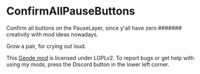 # ConfirmAllPauseButtons
Confirm all buttons on the PauseLayer, since y'all have zero ####### creativity with mod ideas nowadays.

Grow a pair, for crying out loud.

This [Geode mod](https://geode-sdk.org) is licensed under LGPLv2. To report bugs or get help with using my mods, press the Discord button in the lower left corner.